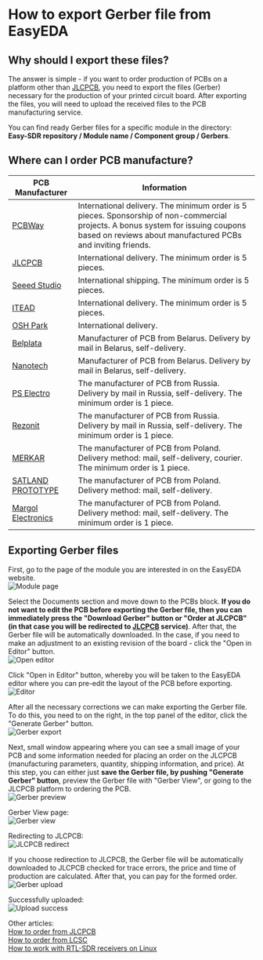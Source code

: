 # How to export Gerber file from EasyEDA

## Why should I export these files?
The answer is simple - if you want to order production of PCBs on a platform other than [JLCPCB], you need to export the files (Gerber) necessary for the production of your printed circuit board. After exporting the files, you will need to upload the received files to the PCB manufacturing service.  

You can find ready Gerber files for a specific module in the directory:  
**Easy-SDR repository / Module name / Component group / Gerbers**.

## Where can I order PCB manufacture?
| PCB Manufacturer | Information |
| ----- | ----- |
| [PCBWay] | International delivery. The minimum order is 5 pieces. Sponsorship of non-commercial projects. A bonus system for issuing coupons based on reviews about manufactured PCBs and inviting friends. |
| [JLCPCB] | International delivery. The minimum order is 5 pieces. |
| [Seeed Studio] | International shipping. The minimum order is 5 pieces. |
| [ITEAD] | International delivery. The minimum order is 5 pieces. |
| [OSH Park] | International delivery. |
| [Belplata] | Manufacturer of PCB from Belarus. Delivery by mail in Belarus, self-delivery.|
| [Nanotech] | Manufacturer of PCB from Belarus. Delivery by mail in Belarus, self-delivery. |
| [PS Electro] | The manufacturer of PCB from Russia. Delivery by mail in Russia, self-delivery. The minimum order is 1 piece.|
| [Rezonit] |  The manufacturer of PCB from Russia. Delivery by mail in Russia, self-delivery. The minimum order is 1 piece. |
| [MERKAR] | The manufacturer of PCB from Poland. Delivery method: mail, self-delivery, courier. The minimum order is 1 piece. |
| [SATLAND PROTOTYPE] | The manufacturer of PCB from Poland. Delivery method: mail, self-delivery. |
| [Margol Electronics] | The manufacturer of PCB from Poland. Delivery method: mail, self-delivery. The minimum order is 1 piece. |

## Exporting Gerber files
First, go to the page of the module you are interested in on the EasyEDA website.  
![Module page](../Resources/EasyEDA%20Gerber%20export/EasyEDA-1-Module-page.png)  

Select the Documents section and move down to the PCBs block. **If you do not want to edit the PCB before exporting the Gerber file, then you can immediately press the "Download Gerber" button or "Order at JLCPCB" (in that case you will be redirected to [JLCPCB] service)**. After that, the Gerber file will be automatically downloaded. In the case, if you need to make an adjustment to an existing revision of the board - click the "Open in Editor" button.  
![Open editor](../Resources/EasyEDA%20Gerber%20export/EasyEDA-2-Open-editor.png)  

Click "Open in Editor" button, whereby you will be taken to the EasyEDA editor where you can pre-edit the layout of the PCB before exporting.  
![Editor](../Resources/EasyEDA%20Gerber%20export/EasyEDA-3-Editor.png)  

After all the necessary corrections we can make exporting the Gerber file. To do this, you need to on the right, in the top panel of the editor, click the "Generate Gerber" button.  
![Gerber export](../Resources/EasyEDA%20Gerber%20export/EasyEDA-4-Gerber-export.png)  

Next, small window appearing where you can see a small image of your PCB and some information needed for placing an order on the JLCPCB (manufacturing parameters, quantity, shipping information, and price). At this step, you can either just **save the Gerber file, by pushing "Generate Gerber" button**, preview the Gerber file with "Gerber View", or going to the JLCPCB platform to ordering the PCB.  
![Gerber preview](../Resources/EasyEDA%20Gerber%20export/EasyEDA-5-Gerber-preview.png)  

Gerber View page:  
![Gerber view](../Resources/EasyEDA%20Gerber%20export/EasyEDA-6-Gerber-view.png)  

Redirecting to JLCPCB:  
![JLCPCB redirect](../Resources/EasyEDA%20Gerber%20export/EasyEDA-7-JLCPCB-redirect.png)  

If you choose redirection to JLCPCB, the Gerber file will be automatically downloaded to JLCPCB checked for trace errors, the price and time of production are calculated. After that, you can pay for the formed order.  
![Gerber upload](../Resources/EasyEDA%20Gerber%20export/EasyEDA-8-Gerber-upload.png)  

Successfully uploaded:  
![Upload success](../Resources/EasyEDA%20Gerber%20export/EasyEDA-9-Gerber-upload-success.png)  

Other articles:  
[How to order from JLCPCB](./How%20to%20order%20from%20JLCPCB.md)  
[How to order from LCSC](./How%20to%20order%20from%20LCSC.md)  
[How to work with RTL-SDR receivers on Linux](./How%20to%20work%20with%20SDR%20receivers%20on%20Linux.md)


[EasyEDA]: <https://easyeda.com/>
[PCBWay]: <https://www.pcbway.com/>
[JLCPCB]: <https://jlcpcb.com/>
[Seeed Studio]: <https://www.seeedstudio.com/fusion_pcb.html>
[ITEAD]: <https://www.itead.cc/open-pcb/pcb-prototyping.html>
[OSH Park]: <https://oshpark.com/>
[Belplata]: <https://belplata.by/calc>
[Nanotech]: <http://www.pcb.by/index.php/clients/howto>
[PS Electro]: <http://www.pselectro.ru/zakaz_pechatnyh_plat/>
[Rezonit]: <https://service.rezonit.ru/cards/new>
[MERKAR]: <http://www.merkar.pl/cennik.html>
[SATLAND PROTOTYPE]: <http://prototypy.com/sites_pcbplugins/pcborder/58>
[Margol Electronics]: <http://www.fabrykapcb.pl/jakzamowic.html>
